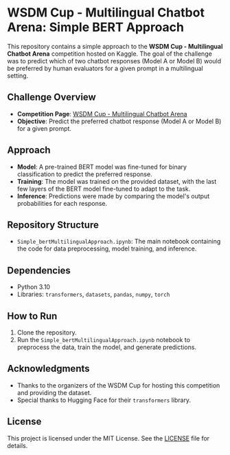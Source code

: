 # WSDM Cup - Multilingual Chatbot Arena: Simple BERT Approach

This repository contains a simple approach to the **WSDM Cup - Multilingual Chatbot Arena** competition hosted on Kaggle. The goal of the challenge was to predict which of two chatbot responses (Model A or Model B) would be preferred by human evaluators for a given prompt in a multilingual setting.

## Challenge Overview
- **Competition Page**: [WSDM Cup - Multilingual Chatbot Arena](https://www.kaggle.com/competitions/wsdm-cup-multilingual-chatbot-arena)
- **Objective**: Predict the preferred chatbot response (Model A or Model B) for a given prompt.

## Approach
- **Model**: A pre-trained BERT model was fine-tuned for binary classification to predict the preferred response.
- **Training**: The model was trained on the provided dataset, with the last few layers of the BERT model fine-tuned to adapt to the task.
- **Inference**: Predictions were made by comparing the model's output probabilities for each response.

## Repository Structure
- `Simple_bertMultilingualApproach.ipynb`: The main notebook containing the code for data preprocessing, model training, and inference.

## Dependencies
- Python 3.10
- Libraries: `transformers`, `datasets`, `pandas`, `numpy`, `torch`

## How to Run
1. Clone the repository.
2. Run the `Simple_bertMultilingualApproach.ipynb` notebook to preprocess the data, train the model, and generate predictions.

## Acknowledgments
- Thanks to the organizers of the WSDM Cup for hosting this competition and providing the dataset.
- Special thanks to Hugging Face for their `transformers` library.

## License
This project is licensed under the MIT License. See the [LICENSE](LICENSE) file for details.